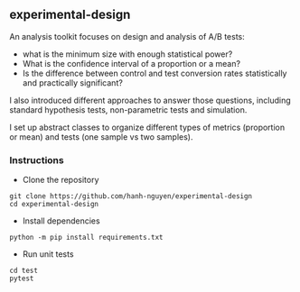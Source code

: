## experimental-design
An analysis toolkit focuses on design and analysis of A/B tests:
- what is the minimum size with enough statistical power?
- What is the confidence interval of a proportion or a mean?
- Is the difference between control and test conversion rates statistically and practically significant?

I also introduced different approaches to answer those questions, including standard hypothesis tests, non-parametric tests and simulation.

I set up abstract classes to organize different types of metrics (proportion or mean) and tests (one sample vs two samples).

### Instructions

* Clone the repository

``` shell
git clone https://github.com/hanh-nguyen/experimental-design
cd experimental-design
```

* Install dependencies

``` shell
python -m pip install requirements.txt
```

* Run unit tests

``` shell
cd test
pytest
```